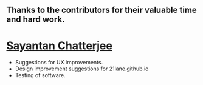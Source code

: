 ## Thanks to the contributors for their valuable time and hard work.

# [Sayantan Chatterjee](https://github.com/illuminatus)
* Suggestions for UX improvements.
* Design improvement suggestions for 21lane.github.io
* Testing of software.
